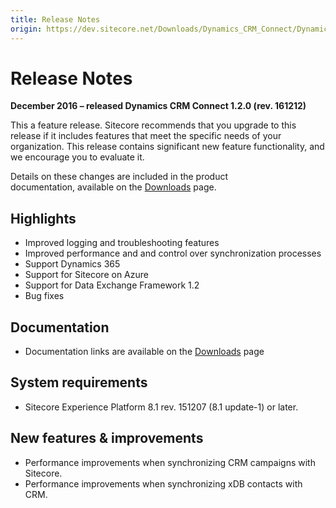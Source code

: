 ```yaml
---
title: Release Notes
origin: https://dev.sitecore.net/Downloads/Dynamics_CRM_Connect/Dynamics_CRM_Connect_1/Dynamics_CRM_Connect_1_2/Release_Notes
---
```


# Release Notes

**December 2016 – released Dynamics CRM Connect 1.2.0 (rev. 161212)**

This a feature release. Sitecore recommends that you upgrade to this release if it includes features that meet the specific needs of your organization. This release contains significant new feature functionality, and we encourage you to evaluate it.

Details on these changes are included in the product documentation, available on the [Downloads](/downloads/Data_Exchange_Framework/1x/Data_Exchange_Framework_1_2) page.

## Highlights

-   Improved logging and troubleshooting features
-   Improved performance and and control over synchronization processes
-   Support Dynamics 365
-   Support for Sitecore on Azure
-   Support for Data Exchange Framework 1.2
-   Bug fixes

## Documentation

-   Documentation links are available on the [Downloads](/downloads/Data_Exchange_Framework/1x/Data_Exchange_Framework_1_2) page

## System requirements

-   Sitecore Experience Platform 8.1 rev. 151207 (8.1 update-1) or later.

## New features & improvements

-   Performance improvements when synchronizing CRM campaigns with Sitecore.
-   Performance improvements when synchronizing xDB contacts with CRM.